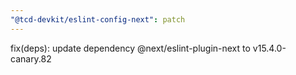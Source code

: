 ```yaml
---
"@tcd-devkit/eslint-config-next": patch
---
```


fix(deps): update dependency @next/eslint-plugin-next to v15.4.0-canary.82

